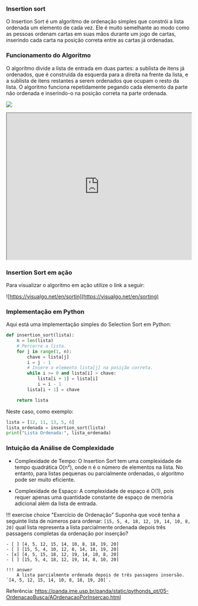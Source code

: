 ### Insertion sort

O Insertion Sort é um algoritmo de ordenação simples que constrói a lista ordenada um elemento de cada vez. Ele é muito semelhante ao modo como as pessoas ordenam cartas em suas mãos durante um jogo de cartas, inserindo cada carta na posição correta entre as cartas já ordenadas.


### Funcionamento do Algoritmo

O algoritmo divide a lista de entrada em duas partes: a sublista de itens já ordenados, que é construída da esquerda para a direita na frente da lista, e a sublista de itens restantes a serem ordenados que ocupam o resto da lista. O algoritmo funciona repetidamente pegando cada elemento da parte não ordenada e inserindo-o na posição correta na parte ordenada.


![](https://panda.ime.usp.br/panda/static/pythonds_pt/_images/insertionsort.png)



<iframe sandbox="allow-popups allow-same-origin allow-scripts allow-top-navigation" src="https://pt.khanacademy.org/computer-programming/program/6529933716258816/embedded?embed=yes&amp;author=no&amp;editor=no&amp;width=688&amp;buttons=no&amp;settings=%7B%7D" class="perseus-scratchpad" allowfullscreen="" style="height: 400px; width: 100%;"></iframe>


### Insertion Sort em ação

Para visualizar o algoritmo em ação utilize o link a seguir:

![https://visualgo.net/en/sortin](https://visualgo.net/en/sorting)


### Implementação em Python

Aqui está uma implementação simples do Selection Sort em Python:

```python 
def insertion_sort(lista):
    n = len(lista)
    # Percorre a lista.
    for j in range(1, n):
        chave = lista[j]
        i = j - 1
        # Insere o elemento lista[j] na posição correta.
        while i >= 0 and lista[i] > chave:
            lista[i + 1] = lista[i]
            i = i - 1
        lista[i + 1] = chave

    return lista

```

Neste caso, como exemplo:

```python
lista = [12, 11, 13, 5, 6]
lista_ordenada = insertion_sort(lista)
print("Lista Ordenada:", lista_ordenada)

```

### Intuição da Análise de Complexidade

- Complexidade de Tempo: O Insertion Sort tem uma complexidade de tempo quadrática O(n²), onde n é o número de elementos na lista. No entanto, para listas pequenas ou parcialmente ordenadas, o algoritmo pode ser muito eficiente.

- Complexidade de Espaço: A complexidade de espaço é O(1), pois requer apenas uma quantidade constante de espaço de memória adicional além da lista de entrada.



!!! exercise choice "Exercício de Ordenação"
    Suponha que você tenha a seguinte lista de números para ordenar: `[15, 5, 4, 18, 12, 19, 14, 10, 8, 20]` qual lista representa a lista parcialmente ordenada depois três passagens completas da ordenação por inserção?

    - [ ] [4, 5, 12, 15, 14, 10, 8, 18, 19, 20]
    - [ ] [15, 5, 4, 10, 12, 8, 14, 18, 19, 20]
    - [x] [4, 5, 15, 18, 12, 19, 14, 10, 8, 20]
    - [ ] [15, 5, 4, 18, 12, 19, 14, 8, 10, 20]

    !!! answer
        A lista parcialmente ordenada depois de três passagens insersão. `[4, 5, 12, 15, 14, 10, 8, 18, 19, 20]`.


Referência: https://panda.ime.usp.br/panda/static/pythonds_pt/05-OrdenacaoBusca/AOrdenacaoPorInsercao.html
